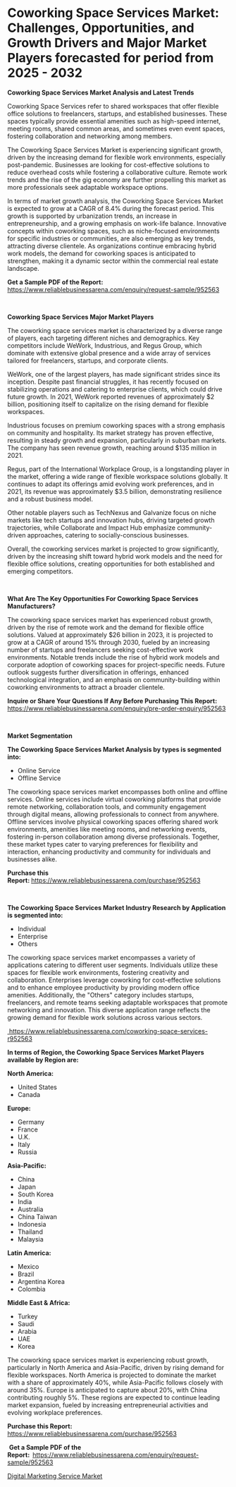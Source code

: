 <p><h1>Coworking Space Services Market: Challenges, Opportunities, and Growth Drivers and Major Market Players forecasted for period from 2025 - 2032</h1></p><p><strong>Coworking Space Services Market Analysis and Latest Trends</strong></p>
<p><p>Coworking Space Services refer to shared workspaces that offer flexible office solutions to freelancers, startups, and established businesses. These spaces typically provide essential amenities such as high-speed internet, meeting rooms, shared common areas, and sometimes even event spaces, fostering collaboration and networking among members.</p><p>The Coworking Space Services Market is experiencing significant growth, driven by the increasing demand for flexible work environments, especially post-pandemic. Businesses are looking for cost-effective solutions to reduce overhead costs while fostering a collaborative culture. Remote work trends and the rise of the gig economy are further propelling this market as more professionals seek adaptable workspace options.</p><p>In terms of market growth analysis, the Coworking Space Services Market is expected to grow at a CAGR of 8.4% during the forecast period. This growth is supported by urbanization trends, an increase in entrepreneurship, and a growing emphasis on work-life balance. Innovative concepts within coworking spaces, such as niche-focused environments for specific industries or communities, are also emerging as key trends, attracting diverse clientele. As organizations continue embracing hybrid work models, the demand for coworking spaces is anticipated to strengthen, making it a dynamic sector within the commercial real estate landscape.</p></p>
<p><strong>Get a Sample PDF of the Report:&nbsp;</strong> <a href="https://www.reliablebusinessarena.com/enquiry/request-sample/952563?utm_campaign=1892&utm_medium=2&utm_source=Github&utm_content=ia&utm_term=07032025&utm_id=coworking-space-services">https://www.reliablebusinessarena.com/enquiry/request-sample/952563</a></p>
<p>&nbsp;</p>
<p><strong>Coworking Space Services Major Market Players</strong></p>
<p><p>The coworking space services market is characterized by a diverse range of players, each targeting different niches and demographics. Key competitors include WeWork, Industrious, and Regus Group, which dominate with extensive global presence and a wide array of services tailored for freelancers, startups, and corporate clients.</p><p>WeWork, one of the largest players, has made significant strides since its inception. Despite past financial struggles, it has recently focused on stabilizing operations and catering to enterprise clients, which could drive future growth.  In 2021, WeWork reported revenues of approximately $2 billion, positioning itself to capitalize on the rising demand for flexible workspaces.</p><p>Industrious focuses on premium coworking spaces with a strong emphasis on community and hospitality. Its market strategy has proven effective, resulting in steady growth and expansion, particularly in suburban markets. The company has seen revenue growth, reaching around $135 million in 2021.</p><p>Regus, part of the International Workplace Group, is a longstanding player in the market, offering a wide range of flexible workspace solutions globally. It continues to adapt its offerings amid evolving work preferences, and in 2021, its revenue was approximately $3.5 billion, demonstrating resilience and a robust business model.</p><p>Other notable players such as TechNexus and Galvanize focus on niche markets like tech startups and innovation hubs, driving targeted growth trajectories, while Collaborate and Impact Hub emphasize community-driven approaches, catering to socially-conscious businesses.</p><p>Overall, the coworking services market is projected to grow significantly, driven by the increasing shift toward hybrid work models and the need for flexible office solutions, creating opportunities for both established and emerging competitors.</p></p>
<p>&nbsp;</p>
<p><strong>What Are The Key Opportunities For Coworking Space Services Manufacturers?</strong></p>
<p><p>The coworking space services market has experienced robust growth, driven by the rise of remote work and the demand for flexible office solutions. Valued at approximately $26 billion in 2023, it is projected to grow at a CAGR of around 15% through 2030, fueled by an increasing number of startups and freelancers seeking cost-effective work environments. Notable trends include the rise of hybrid work models and corporate adoption of coworking spaces for project-specific needs. Future outlook suggests further diversification in offerings, enhanced technological integration, and an emphasis on community-building within coworking environments to attract a broader clientele.</p></p>
<p><strong>Inquire or Share Your Questions If Any Before Purchasing This Report:</strong> <a href="https://www.reliablebusinessarena.com/enquiry/pre-order-enquiry/952563?utm_campaign=1892&utm_medium=2&utm_source=Github&utm_content=ia&utm_term=07032025&utm_id=coworking-space-services">https://www.reliablebusinessarena.com/enquiry/pre-order-enquiry/952563</a></p>
<p>&nbsp;</p>
<p><strong>Market Segmentation</strong></p>
<p><strong>The Coworking Space Services Market Analysis by types is segmented into:</strong></p>
<p><ul><li>Online Service</li><li>Offline Service</li></ul></p>
<p><p>The coworking space services market encompasses both online and offline services. Online services include virtual coworking platforms that provide remote networking, collaboration tools, and community engagement through digital means, allowing professionals to connect from anywhere. Offline services involve physical coworking spaces offering shared work environments, amenities like meeting rooms, and networking events, fostering in-person collaboration among diverse professionals. Together, these market types cater to varying preferences for flexibility and interaction, enhancing productivity and community for individuals and businesses alike.</p></p>
<p><strong>Purchase this Report:&nbsp;</strong><a href="https://www.reliablebusinessarena.com/purchase/952563?utm_campaign=1892&utm_medium=2&utm_source=Github&utm_content=ia&utm_term=07032025&utm_id=coworking-space-services">https://www.reliablebusinessarena.com/purchase/952563</a></p>
<p>&nbsp;</p>
<p><strong>The Coworking Space Services Market Industry Research by Application is segmented into:</strong></p>
<p><ul><li>Individual</li><li>Enterprise</li><li>Others</li></ul></p>
<p><p>The coworking space services market encompasses a variety of applications catering to different user segments. Individuals utilize these spaces for flexible work environments, fostering creativity and collaboration. Enterprises leverage coworking for cost-effective solutions and to enhance employee productivity by providing modern office amenities. Additionally, the "Others" category includes startups, freelancers, and remote teams seeking adaptable workspaces that promote networking and innovation. This diverse application range reflects the growing demand for flexible work solutions across various sectors.</p></p>
<p><a href="https://www.reliablebusinessarena.com/coworking-space-services-r952563?utm_campaign=1892&utm_medium=2&utm_source=Github&utm_content=ia&utm_term=07032025&utm_id=coworking-space-services">&nbsp;https://www.reliablebusinessarena.com/coworking-space-services-r952563</a></p>
<p><strong>In terms of Region, the Coworking Space Services Market Players available by Region are:</strong></p>
<p>
    <p> <strong> North America: </strong>
        <ul>
            <li>United States</li>
            <li>Canada</li>
        </ul>
        </p> 
    <p> <strong> Europe: </strong>
        <ul>
            <li>Germany</li>
            <li>France</li>
            <li>U.K.</li>
            <li>Italy</li>
            <li>Russia</li>
        </ul>
        </p> 
    <p> <strong> Asia-Pacific: </strong>
        <ul>
            <li>China</li>
            <li>Japan</li>
            <li>South Korea</li>
            <li>India</li>
            <li>Australia</li>
            <li>China Taiwan</li>
            <li>Indonesia</li>
            <li>Thailand</li>
            <li>Malaysia</li>
        </ul>
        </p> 
    <p> <strong> Latin America: </strong>
        <ul>
            <li>Mexico</li>
            <li>Brazil</li>
            <li>Argentina Korea</li>
            <li>Colombia</li>
        </ul>
        </p> 
    <p> <strong> Middle East & Africa: </strong>
        <ul>
            <li>Turkey</li>
            <li>Saudi</li>
            <li>Arabia</li>
            <li>UAE</li>
            <li>Korea</li>
        </ul>
    </p>
    </p>
<p><p>The coworking space services market is experiencing robust growth, particularly in North America and Asia-Pacific, driven by rising demand for flexible workspaces. North America is projected to dominate the market with a share of approximately 40%, while Asia-Pacific follows closely with around 35%. Europe is anticipated to capture about 20%, with China contributing roughly 5%. These regions are expected to continue leading market expansion, fueled by increasing entrepreneurial activities and evolving workplace preferences.</p></p>
<p><strong>Purchase this Report: </strong><a href="https://www.reliablebusinessarena.com/purchase/952563?utm_campaign=1892&utm_medium=2&utm_source=Github&utm_content=ia&utm_term=07032025&utm_id=coworking-space-services">https://www.reliablebusinessarena.com/purchase/952563</a></p>
<p>&nbsp;<strong>Get a Sample PDF of the Report:&nbsp;&nbsp;</strong><a href="https://www.reliablebusinessarena.com/enquiry/request-sample/952563?utm_campaign=1892&utm_medium=2&utm_source=Github&utm_content=ia&utm_term=07032025&utm_id=coworking-space-services">https://www.reliablebusinessarena.com/enquiry/request-sample/952563</a></p>
<p><strong></strong></p>
<p><p><a href="https://github.com/provorikovar/Market-Research-Report-List-7/blob/main/digital-marketing-service-market.md?utm_campaign=1892&utm_medium=2&utm_source=Github&utm_content=ia&utm_term=07032025&utm_id=coworking-space-services">Digital Marketing Service Market</a></p></p>